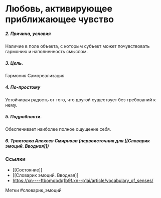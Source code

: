 

#  Любовь, активирующее приближающее чувство 

##### 2. Причина, условия
Наличие в поле объекта, с которым субъект может почувствовать гармонию и наполненность смыслом.

##### 3. Цель.
Гармония
Самореализация

##### 4. По-простому
Устойчивая радость от того, что другой существует без требований к нему.

##### 5. Подробности.
Обеспечивает наиболее полное ощущение себя.

##### 6. Трактовка Алексея Смирнова (первоисточник для [[Словарик эмоций. Вводная]])



### Ссылки
- [[Состояние]]
- [[Словарик эмоций. Вводная]]
- https://xn----ftbomobdq1b9f.xn--p1ai/article/vocabulary_of_senses/


Метки #словарик_эмоций 


